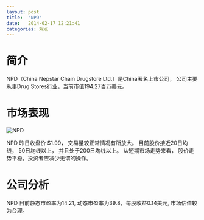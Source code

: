 ```yaml
---
layout: post
title:  "NPD"
date:   2014-02-17 12:21:41
categories: 观点
---
```


# 简介
NPD（China Nepstar Chain Drugstore Ltd.）是China著名上市公司，
公司主要从事Drug Stores行业，当前市值194.27百万美元。

# 市场表现

![NPD](http://finviz.com/chart.ashx?t=NPD&ty=c&ta=1&p=d&s=l)

NPD 昨日收盘价 $1.99，
交易量较正常情况有所放大。
目前股价接近20日均线，
50日均线以上，
并且处于200日均线以上。
从短期市场走势来看，
股价走势平稳，投资者应减少无谓的操作。

# 公司分析
NPD 目前静态市盈率为14.21, 动态市盈率为39.8，每股收益0.14美元,
市场估值较为合理。
